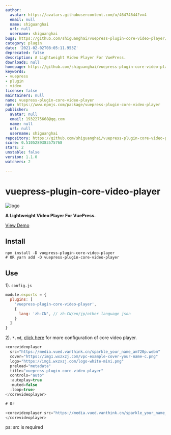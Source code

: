 ```yaml
---
author:
  avatar: https://avatars.githubusercontent.com/u/46474644?v=4
  email: null
  name: shiguanghai
  url: null
  username: shiguanghai
bugs: https://github.com/shiguanghai/vuepress-plugin-core-video-player/issues
category: plugin
date: '2021-02-02T08:05:11.953Z'
deprecated: false
description: A Lightweight Video Player For VuePress.
downloads: null
homepage: https://github.com/shiguanghai/vuepress-plugin-core-video-player#readme
keywords:
- vuepress
- plugin
- video
license: false
maintainers: null
name: vuepress-plugin-core-video-player
npm: https://www.npmjs.com/package/vuepress-plugin-core-video-player
publisher:
  avatar: null
  email: 1932275668@qq.com
  name: null
  url: null
  username: shiguanghai
repository: https://github.com/shiguanghai/vuepress-plugin-core-video-player
score: 0.5105289383575768
stars: 2
unstable: false
version: 1.1.0
watchers: 2

---
```


# vuepress-plugin-core-video-player

![logo](https://img1.wxzxzj.com/logo-white-mini.png)

**A Lightweight Video Player For VuePress.**

[View Demo](https://shiguanghai.top/blogs/other/coreplayer.html)

## Install

```shell
npm install -D vuepress-plugin-core-video-player
# OR yarn add -D vuepress-plugin-core-video-player
```

## Use

1). `config.js`
```js
module.exports = {
  plugins: [
    'vuepress-plugin-core-video-player',
    {
      lang: 'zh-CN', // zh-CN/en/jp/other language json
    }
  ]
}
```

2). `*.md`, [click here](https://core-player.github.io/vue-core-video-player/zh/) for more configuration of core video player.

```js
<corevideoplayer
  src="https://media.vued.vanthink.cn/sparkle_your_name_am720p.webm" 
  cover="https://img1.wxzxzj.com/vpc-example-cover-your-name-c.png"
  logo="https://img1.wxzxzj.com/logo-white-mini.png"
  preload="metadata"
  title="vuepress-plugin-core-video-player"
  controls="auto"
  :autoplay=true
  :muted=false
  :loop=true>
</corevideoplayer>

# Or

<corevideoplayer src="https://media.vued.vanthink.cn/sparkle_your_name_am720p.webm">
</corevideoplayer>
```

ps: src is required